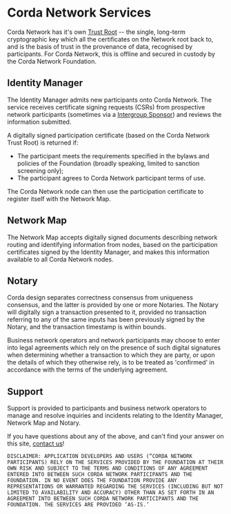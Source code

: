 # Corda Network Services 

Corda Network has it's own [Trust Root](/trust-root/index) -- the single, long-term cryptographic key which all the certificates on the Network root back to, and is the basis of trust in the provenance of data, recognised by  participants. For Corda Network, this is offline and secured in custody by the Corda Network Foundation.


## Identity Manager

The Identity Manager admits new participants onto Corda Network. The service receives certificate signing requests (CSRs) from prospective network participants (sometimes via a [Intergroup Sponsor](/participation/join-directly-or-as-sponsor)) and reviews the information submitted. 

A digitally signed participation certificate (based on the Corda Network Trust Root) is returned if:

* The participant meets the requirements specified in the bylaws and policies of the Foundation (broadly speaking, limited to 
sanction screening only);
* The participant agrees to Corda Network participant terms of use.

The Corda Network node can then use the participation certificate to register itself with the Network Map.


## Network Map

The Network Map accepts digitally signed documents describing network routing and identifying information from 
nodes, based on the participation certificates signed by the Identity Manager, and makes this information available to all 
Corda Network nodes.


## Notary

Corda design separates correctness consensus from uniqueness consensus, and the latter is provided by one or more Notaries. The Notary will digitally sign a transaction presented to it, provided no transaction referring to 
any of the same inputs has been previously signed by the Notary, and the transaction timestamp is within bounds. 

Business network operators and network participants may choose to enter into legal agreements which rely on the presence 
of such digital signatures when determining whether a transaction to which they are party, or upon the details of which they 
otherwise rely, is to be treated as 'confirmed' in accordance with the terms of the underlying agreement. 


## Support 

Support is provided to participants and business network operators to manage and resolve inquiries and incidents 
relating to the Identity Manager, Network Map and Notary.

If you have questions about any of the above, and can't find your answer on this site, [contact us](/about/contact)!




```DISCLAIMER: APPLICATION DEVELOPERS AND USERS (“CORDA NETWORK PARTICIPANTS) RELY ON THE SERVICES PROVIDED BY THE FOUNDATION AT THEIR OWN RISK AND SUBJECT TO THE TERMS AND CONDITIONS OF ANY AGREEMENT ENTERED INTO BETWEEN SUCH CORDA NETWORK PARTICIPANTS AND THE FOUNDATION. IN NO EVENT DOES THE FOUNDATION PROVIDE ANY REPRESENTATIONS OR WARRANTED REGARDING THE SERVICES (INCLUDING BUT NOT LIMITED TO AVAILABILITY AND ACCURACY) OTHER THAN AS SET FORTH IN AN AGREEMENT INTO BETWEEN SUCH CORDA NETWORK PARTICIPANTS AND THE FOUNDATION. THE SERVICES ARE PROVIDED ‘AS-IS.’```
